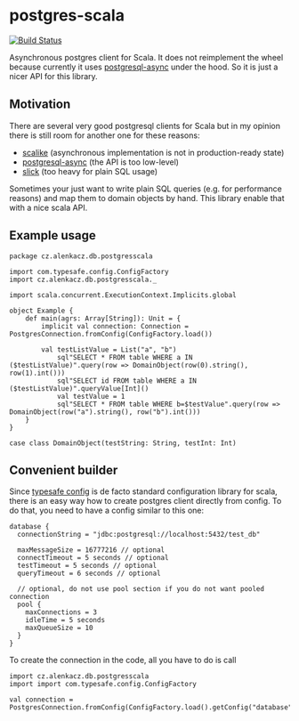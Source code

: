 # postgres-scala

[![Build Status](https://travis-ci.org/alenkacz/postgres-scala.svg)](https://travis-ci.org/alenkacz/postgres-scala)

Asynchronous postgres client for Scala. It does not reimplement the wheel because currently it uses [postgresql-async](https://github.com/mauricio/postgresql-async) under the hood. So it is just a nicer API for this library.

## Motivation
There are several very good postgresql clients for Scala but in my opinion there is still room for another one for these reasons:
- [scalike](https://github.com/scalikejdbc/scalikejdbc) (asynchronous implementation is not in production-ready state)
- [postgresql-async](https://github.com/mauricio/postgresql-async) (the API is too low-level)
- [slick](https://github.com/slick/slick) (too heavy for plain SQL usage)

Sometimes your just want to write plain SQL queries (e.g. for performance reasons) and map them to domain objects by hand. This library enable that with a nice scala API.

## Example usage
	package cz.alenkacz.db.postgresscala

	import com.typesafe.config.ConfigFactory
	import cz.alenkacz.db.postgresscala._

	import scala.concurrent.ExecutionContext.Implicits.global

	object Example {
        def main(agrs: Array[String]): Unit = {
            implicit val connection: Connection = PostgresConnection.fromConfig(ConfigFactory.load())
    
            val testListValue = List("a", "b")
                sql"SELECT * FROM table WHERE a IN ($testListValue)".query(row => DomainObject(row(0).string(), row(1).int()))
                sql"SELECT id FROM table WHERE a IN ($testListValue)".queryValue[Int]()
                val testValue = 1
                sql"SELECT * FROM table WHERE b=$testValue".query(row => DomainObject(row("a").string(), row("b").int()))
        }
	}

    case class DomainObject(testString: String, testInt: Int)

## Convenient builder
Since [typesafe config](https://github.com/typesafehub/config) is de facto standard configuration library for scala, there is an easy way how to create postgres client directly from config. To do that, you need to have a config similar to this one:
 
	database {
      connectionString = "jdbc:postgresql://localhost:5432/test_db"
    
      maxMessageSize = 16777216 // optional
      connectTimeout = 5 seconds // optional
      testTimeout = 5 seconds // optional
      queryTimeout = 6 seconds // optional
    
      // optional, do not use pool section if you do not want pooled connection
      pool {
        maxConnections = 3
        idleTime = 5 seconds
        maxQueueSize = 10
      }
    }

To create the connection in the code, all you have to do is call

	import cz.alenkacz.db.postgresscala
	import import com.typesafe.config.ConfigFactory
	
	val connection = PostgresConnection.fromConfig(ConfigFactory.load().getConfig("database"))
